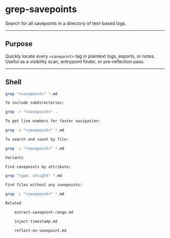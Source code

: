 <!--
© 2025 Peter Salvato. All rights reserved.
Part of the Savepoint Protocol™ cognitive system.
Use permitted under the CC BY-NC 4.0 License.
-->


# grep-savepoints

Search for all savepoints in a directory of text-based logs.

---

## Purpose

Quickly locate every `<savepoint>` tag in plaintext logs, exports, or notes.  
Useful as a visibility scan, entrypoint finder, or pre-reflection pass.

---

## Shell

```bash
grep "<savepoint>" *.md

To include subdirectories:

grep -r "<savepoint>" .

To get line numbers for faster navigation:

grep -n "<savepoint>" *.md

To search and count by file:

grep -c "<savepoint>" *.md

Variants

Find savepoints by attribute:

grep "type: insight" *.md

Find files without any savepoints:

grep -L "<savepoint>" *.md

Related

    extract-savepoint-range.md

    inject-timestamp.md

    reflect-on-savepoint.md